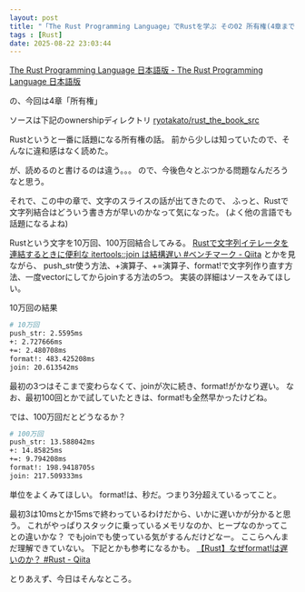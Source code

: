 ```yaml
---
layout: post
title: "「The Rust Programming Language」でRustを学ぶ その02 所有権(4章まで)"
tags : [Rust]
date: 2025-08-22 23:03:44
---
```




[The Rust Programming Language 日本語版 - The Rust Programming Language 日本語版](https://doc.rust-jp.rs/book-ja/title-page.html)

の、今回は4章「所有権」

ソースは下記のownershipディレクトリ
[ryotakato/rust_the_book_src](https://github.com/ryotakato/rust_the_book_src)



Rustというと一番に話題になる所有権の話。
前から少しは知っていたので、そんなに違和感はなく読めた。

が、読めるのと書けるのは違う。。。
ので、今後色々とぶつかる問題なんだろうなと思う。


それで、この中の章で、文字のスライスの話が出てきたので、
ふっと、Rustで文字列結合はどういう書き方が早いのかなって気になった。
(よく他の言語でも話題になるよね)

Rustという文字を10万回、100万回結合してみる。
[Rustで文字列イテレータを連結するときに便利な itertools::join は結構遅い #ベンチマーク - Qiita](https://qiita.com/maguro_tuna/items/003a19f782884a694f8f)
とかを見ながら、
push_str使う方法、+演算子、+=演算子、format!で文字列作り直す方法、一度vectorにしてからjoinする方法の5つ。
実装の詳細はソースをみてほしい。


10万回の結果


```bash
# 10万回
push_str: 2.5595ms
+: 2.727666ms
+=: 2.480708ms
format!: 483.425208ms
join: 20.613542ms
```

最初の3つはそこまで変わらなくて、joinが次に続き、format!がかなり遅い。
なお、最初100回とかで試していたときは、format!も全然早かったけどね。


では、100万回だとどうなるか？



```bash
# 100万回
push_str: 13.588042ms
+: 14.85825ms
+=: 9.794208ms
format!: 198.9418705s
join: 217.509333ms
```

単位をよくみてほしい。
format!は、秒だ。つまり3分超えているってこと。

最初3は10msとか15msで終わっているわけだから、いかに遅いかが分かると思う。
これがやっぱりスタックに乗っているメモリなのか、ヒープなのかってことの違いかな？
でもjoinでも使っている気がするんだけどなー。
ここらへんまだ理解できていない。
下記とかも参考になるかも。
[【Rust】なぜformat!は遅いのか？ #Rust - Qiita](https://qiita.com/yonaka15/items/a44774ed06ec9f1a7951)



とりあえず、今日はそんなところ。





